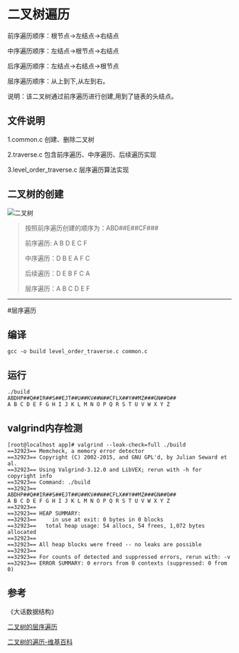 # 二叉树遍历

前序遍历顺序：根节点->左结点->右结点

中序遍历顺序：左结点->根节点->右结点

后序遍历顺序：左结点->右结点->根节点

层序遍历顺序：从上到下,从左到右。

说明：该二叉树通过前序遍历进行创建,用到了链表的头结点。

## 文件说明

1.common.c 创建、删除二叉树

2.traverse.c 包含前序遍历、中序遍历、后续遍历实现

3.level_order_traverse.c 层序遍历算法实现

## 二叉树的创建

![二叉树](https://i.imgur.com/sMiazYW.png)

>按照前序遍历创建的顺序为：ABD##E##CF###
>
>前序遍历: A B D E C F
>
>中序遍历：D B E A F C
>
>后续遍历：D E B F C A
>
>层序遍历：A B C D E F

---
#层序遍历

## 编译

    gcc -o build level_order_traverse.c common.c

## 运行

    ./build
    ABDHP##Q##IR##S##EJT##U##KV##W##CFLX##Y##MZ###GN##O##
    A B C D E F G H I J K L M N O P Q R S T U V W X Y Z

## valgrind内存检测

    [root@localhost app]# valgrind --leak-check=full ./build
    ==32923== Memcheck, a memory error detector
    ==32923== Copyright (C) 2002-2015, and GNU GPL'd, by Julian Seward et al.
    ==32923== Using Valgrind-3.12.0 and LibVEX; rerun with -h for copyright info
    ==32923== Command: ./build
    ==32923==
    ABDHP##Q##IR##S##EJT##U##KV##W##CFLX##Y##MZ###GN##O##
    A B C D E F G H I J K L M N O P Q R S T U V W X Y Z
    ==32923==
    ==32923== HEAP SUMMARY:
    ==32923==     in use at exit: 0 bytes in 0 blocks
    ==32923==   total heap usage: 54 allocs, 54 frees, 1,072 bytes allocated
    ==32923==
    ==32923== All heap blocks were freed -- no leaks are possible
    ==32923==
    ==32923== For counts of detected and suppressed errors, rerun with: -v
    ==32923== ERROR SUMMARY: 0 errors from 0 contexts (suppressed: 0 from 0)

## 参考

《大话数据结构》

[二叉树的层序遍历](https://www.cnblogs.com/chen-cai/p/7821860.html )

[二叉树的遍历-维基百科](https://zh.wikipedia.org/wiki/%E6%A0%91%E7%9A%84%E9%81%8D%E5%8E%86)
